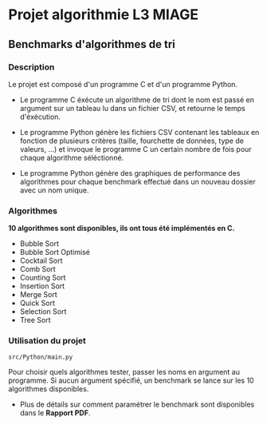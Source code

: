 # Projet algorithmie L3 MIAGE

## Benchmarks d'algorithmes de tri

### Description

Le projet est composé d'un programme C et d'un programme Python.

- Le programme C éxécute un algorithme de tri dont le nom est passé en argument sur un tableau lu dans un fichier CSV,
  et retourne le temps d'éxécution.

- Le programme Python génère les fichiers CSV contenant les tableaux en fonction de plusieurs critères (taille, fourchette de
  données, type de valeurs, ...) et invoque le programme C un certain nombre de fois pour chaque algorithme séléctionné.

- Le programme Python génère des graphiques de performance des algorithmes pour chaque benchmark effectué dans un nouveau
  dossier avec un nom unique.

### Algorithmes

**10 algorithmes sont disponibles, ils ont tous été implémentés en C.**

- Bubble Sort
- Bubble Sort Optimisé
- Cocktail Sort
- Comb Sort
- Counting Sort
- Insertion Sort
- Merge Sort
- Quick Sort
- Selection Sort
- Tree Sort

### Utilisation du projet

```
src/Python/main.py
```

Pour choisir quels algorithmes tester, passer les noms en argument au programme.
Si aucun argument spécifié, un benchmark se lance sur les 10 algorithmes disponibles.

- Plus de détails sur comment paramétrer le benchmark sont disponibles dans le **Rapport PDF**.
